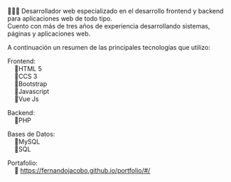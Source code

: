👨🏽‍💻 Desarrollador web especializado en el desarrollo frontend y backend para aplicaciones web de todo tipo. <br>
Cuento con más de tres años de experiencia desarrollando sistemas, páginas y aplicaciones web. <br>

A continuación un resumen de las principales tecnologías que utilizo: <br>
  
Frontend: <br>
&nbsp; &nbsp; 🔸HTML 5 <br>
&nbsp; &nbsp; 🔸CCS 3 <br>
&nbsp; &nbsp; 🔸Bootstrap <br>
&nbsp; &nbsp; 🔸Javascript <br>
&nbsp; &nbsp; 🔸Vue Js <br>
  
Backend: <br>
&nbsp; &nbsp; 🔸PHP

Bases de Datos: <br>
&nbsp; &nbsp; 🔸MySQL <br>
&nbsp; &nbsp; 🔸SQL <br>

Portafolio: <br>
&nbsp; &nbsp; 🔸 https://fernandojacobo.github.io/portfolio/#/
